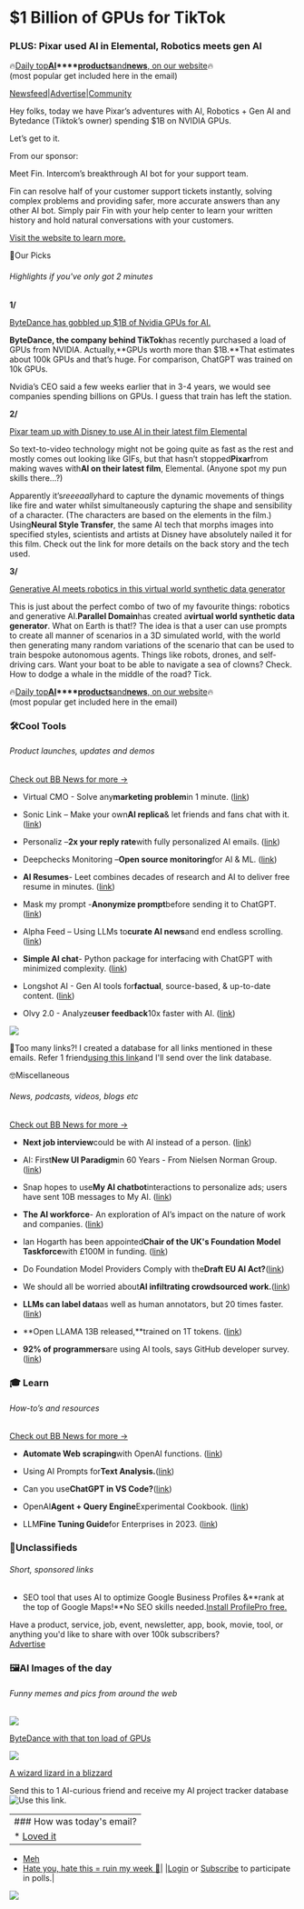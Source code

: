 # $1 Billion of GPUs for TikTok

### PLUS: Pixar used AI in Elemental, Robotics meets gen AI

🔥[Daily top](https://news.bensbites.co/?utm_source=bensbites\&utm_medium=referral\&utm_campaign=1-billion-of-gpus-for-tiktok)**[AI](https://news.bensbites.co/?utm_source=bensbites\&utm_medium=referral\&utm_campaign=1-billion-of-gpus-for-tiktok)\*\*\*\*[products](https://news.bensbites.co/?utm_source=bensbites\&utm_medium=referral\&utm_campaign=1-billion-of-gpus-for-tiktok)**[and](https://news.bensbites.co/?utm_source=bensbites\&utm_medium=referral\&utm_campaign=1-billion-of-gpus-for-tiktok)**[news](https://news.bensbites.co/?utm_source=bensbites\&utm_medium=referral\&utm_campaign=1-billion-of-gpus-for-tiktok)**[, on our website](https://news.bensbites.co/?utm_source=bensbites\&utm_medium=referral\&utm_campaign=1-billion-of-gpus-for-tiktok)🔥\
(most popular get included here in the email)

[Newsfeed](https://news.bensbites.co/?utm_source=bensbites\&utm_medium=referral\&utm_campaign=1-billion-of-gpus-for-tiktok)|[Advertise](https://sponsor.bensbites.co/?utm_source=bensbites\&utm_medium=referral\&utm_campaign=1-billion-of-gpus-for-tiktok)|[Community](https://discord.gg/qd92NKjDdE?utm_source=bensbites\&utm_medium=referral\&utm_campaign=1-billion-of-gpus-for-tiktok)

Hey folks, today we have Pixar’s adventures with AI, Robotics + Gen AI and Bytedance (Tiktok’s owner) spending $1B on NVIDIA GPUs.

Let’s get to it.

From our sponsor:

Meet Fin. Intercom’s breakthrough AI bot for your support team.

Fin can resolve half of your customer support tickets instantly, solving complex problems and providing safer, more accurate answers than any other AI bot. Simply pair Fin with your help center to learn your written history and hold natural conversations with your customers.

[Visit the website to learn more.](https://www.intercom.com/fin?utm_source=external-newsletter\&utm_medium=email\&utm_content=bensbites)

🤌Our Picks

###### Highlights if you've only got 2 minutes

**1/**

[ByteDance has gobbled up $1B of Nvidia GPUs for AI.](https://www.tomshardware.com/news/chinas-bytedance-has-gobbled-up-dollar1-billion-of-nvidia-gpus-for-ai-this-year?utm_source=bensbites\&utm_medium=referral\&utm_campaign=1-billion-of-gpus-for-tiktok)

**ByteDance, the company behind TikTok**has recently purchased a load of GPUs from NVIDIA. Actually,\*\*GPUs worth more than $1B.\*\*That estimates about 100k GPUs and that’s huge. For comparison, ChatGPT was trained on 10k GPUs.

Nvidia’s CEO said a few weeks earlier that in 3-4 years, we would see companies spending billions on GPUs. I guess that train has left the station.

**2/**

[Pixar team up with Disney to use AI in their latest film Elemental](https://www.wired.com/story/pixar-elemental-artificial-intelligence-flames/?utm_source=bensbites\&utm_medium=referral\&utm_campaign=1-billion-of-gpus-for-tiktok)

So text-to-video technology might not be going quite as fast as the rest and mostly comes out looking like GIFs, but that hasn’t stopped**Pixar**from making waves with**AI on their latest film**, Elemental. (Anyone spot my pun skills there…?)

Apparently it’s*reeeaally*hard to capture the dynamic movements of things like fire and water whilst simultaneously capturing the shape and sensibility of a character. (The characters are based on the elements in the film.) Using**Neural Style Transfer**, the same AI tech that morphs images into specified styles, scientists and artists at Disney have absolutely nailed it for this film. Check out the link for more details on the back story and the tech used.

**3/**

[Generative AI meets robotics in this virtual world synthetic data generator](https://techcrunch.com/2023/06/19/parallel-domains-api-lets-customers-use-generative-ai-to-build-synthetic-datasets/?guccounter=1\&guce_referrer=aHR0cHM6Ly9uZXdzLmJlbnNiaXRlcy5jby8\&guce_referrer_sig=AQAAAAS6E15rVYkoOtWHjHNw_L47yE6Gws8EFSSBdlSornTLUZeXyJPlTv3MxJWTfeFMi6JYQ5xhnizdJu19RYRxcc1e2v9chLnEn1aFTZGmV1Z1Q7oz4SOqUbrr-HQOy0afbhSIjLydVr7OUGCCqIxJZF1VbMhbkpSbNdHKXaSRBwW0)

This is just about the perfect combo of two of my favourite things: robotics and generative AI.**Parallel Domain**has created a**virtual world synthetic data generator**. What on Earth is that!? The idea is that a user can use prompts to create all manner of scenarios in a 3D simulated world, with the world then generating many random variations of the scenario that can be used to train bespoke autonomous agents. Things like robots, drones, and self-driving cars. Want your boat to be able to navigate a sea of clowns? Check. How to dodge a whale in the middle of the road? Tick.

🔥[Daily top](https://news.bensbites.co/?utm_source=bensbites\&utm_medium=referral\&utm_campaign=1-billion-of-gpus-for-tiktok)**[AI](https://news.bensbites.co/?utm_source=bensbites\&utm_medium=referral\&utm_campaign=1-billion-of-gpus-for-tiktok)\*\*\*\*[products](https://news.bensbites.co/?utm_source=bensbites\&utm_medium=referral\&utm_campaign=1-billion-of-gpus-for-tiktok)**[and](https://news.bensbites.co/?utm_source=bensbites\&utm_medium=referral\&utm_campaign=1-billion-of-gpus-for-tiktok)**[news](https://news.bensbites.co/?utm_source=bensbites\&utm_medium=referral\&utm_campaign=1-billion-of-gpus-for-tiktok)**[, on our website](https://news.bensbites.co/?utm_source=bensbites\&utm_medium=referral\&utm_campaign=1-billion-of-gpus-for-tiktok)🔥\
(most popular get included here in the email)

### 🛠️Cool Tools

###### Product launches, updates and demos

[Check out BB News for more →](https://news.bensbites.co/?utm_source=bensbites\&utm_medium=referral\&utm_campaign=1-billion-of-gpus-for-tiktok)

- Virtual CMO - Solve any**marketing problem**in 1 minute. ([link](https://founderpal.ai/virtual-cmo?utm_source=bensbites\&utm_medium=referral\&utm_campaign=1-billion-of-gpus-for-tiktok))

- Sonic Link – Make your own**AI replica**& let friends and fans chat with it. ([link](https://soniclink.com/?utm_source=bensbites\&utm_medium=referral\&utm_campaign=1-billion-of-gpus-for-tiktok))

- Personaliz –**2x your reply rate**with fully personalized AI emails. ([link](https://www.personaliz.io/?utm_source=bensbites\&utm_medium=referral\&utm_campaign=1-billion-of-gpus-for-tiktok))

- Deepchecks Monitoring –**Open source monitoring**for AI & ML. ([link](https://github.com/deepchecks/deepchecks?utm_source=bensbites\&utm_medium=referral\&utm_campaign=1-billion-of-gpus-for-tiktok))

- **AI Resumes**- Leet combines decades of research and AI to deliver free resume in minutes. ([link](https://www.leetresumes.com/?utm_source=bensbites\&utm_medium=referral\&utm_campaign=1-billion-of-gpus-for-tiktok))

- Mask my prompt -**Anonymize prompt**before sending it to ChatGPT. ([link](https://www.maskmyprompt.com/?utm_source=bensbites\&utm_medium=referral\&utm_campaign=1-billion-of-gpus-for-tiktok))

- Alpha Feed – Using LLMs to**curate AI news**and end endless scrolling. ([link](https://alphafeed.xyz/?utm_source=bensbites\&utm_medium=referral\&utm_campaign=1-billion-of-gpus-for-tiktok))

- **Simple AI chat**- Python package for interfacing with ChatGPT with minimized complexity. ([link](https://github.com/minimaxir/simpleaichat?utm_source=bensbites\&utm_medium=referral\&utm_campaign=1-billion-of-gpus-for-tiktok))

- Longshot AI - Gen AI tools for**factual**, source-based, & up-to-date content. ([link](https://www.longshot.ai/generative-ai-for-factual-content?utm_source=bensbites\&utm_medium=referral\&utm_campaign=1-billion-of-gpus-for-tiktok))

- Olvy 2.0 - Analyze**user feedback**10x faster with AI. ([link](https://olvy.co/?utm_source=bensbites\&utm_medium=referral\&utm_campaign=1-billion-of-gpus-for-tiktok))

![](https://media.beehiiv.com/cdn-cgi/image/fit=scale-down,format=auto,onerror=redirect,quality=80/uploads/asset/file/2e173cf9-1124-487b-85d2-0b1d6da11c6f/image.png)

👋Too many links?! I created a database for all links mentioned in these emails. Refer 1 friend[using this link](https://www.bensbites.co/subscribe?ref=PLACEHOLDER)and I'll send over the link database.

🤓Miscellaneous

###### News, podcasts, videos, blogs etc

[Check out BB News for more →](https://news.bensbites.co/?utm_source=bensbites\&utm_medium=referral\&utm_campaign=1-billion-of-gpus-for-tiktok)

- **Next job interview**could be with AI instead of a person. ([link](https://www.zdnet.com/article/your-next-job-interview-could-be-with-ai-instead-of-a-person/?utm_source=bensbites\&utm_medium=referral\&utm_campaign=1-billion-of-gpus-for-tiktok))

- AI: First**New UI Paradigm**in 60 Years - From Nielsen Norman Group. ([link](https://www.nngroup.com/articles/ai-paradigm/?utm_source=bensbites\&utm_medium=referral\&utm_campaign=1-billion-of-gpus-for-tiktok))

- Snap hopes to use**My AI chatbot**interactions to personalize ads; users have sent 10B messages to My AI. ([link](https://www.bloomberg.com/news/articles/2023-06-15/snap-uses-10-billion-messages-to-my-ai-chatbot-to-better-target-ads?utm_source=bensbites\&utm_medium=referral\&utm_campaign=1-billion-of-gpus-for-tiktok))

- **The AI workforce**- An exploration of AI’s impact on the nature of work and companies. ([link](https://language.work/research/ai-workforce/?utm_source=bensbites\&utm_medium=referral\&utm_campaign=1-billion-of-gpus-for-tiktok))

- Ian Hogarth has been appointed**Chair of the UK's Foundation Model Taskforce**with £100M in funding. ([link](https://www.gov.uk/government/news/tech-entrepreneur-ian-hogarth-to-lead-uks-ai-foundation-model-taskforce?utm_source=bensbites\&utm_medium=referral\&utm_campaign=1-billion-of-gpus-for-tiktok))

- Do Foundation Model Providers Comply with the**Draft EU AI Act?**([link](https://crfm.stanford.edu/2023/06/15/eu-ai-act.html?utm_source=bensbites\&utm_medium=referral\&utm_campaign=1-billion-of-gpus-for-tiktok))

- We should all be worried about**AI infiltrating crowdsourced work.**([link](https://techcrunch.com/2023/06/18/i-robot/?utm_source=bensbites\&utm_medium=referral\&utm_campaign=1-billion-of-gpus-for-tiktok))

- **LLMs can label data**as well as human annotators, but 20 times faster. ([link](https://www.refuel.ai/blog-posts/llm-labeling-technical-report?utm_source=bensbites\&utm_medium=referral\&utm_campaign=1-billion-of-gpus-for-tiktok))

- \*\*Open LLAMA 13B released,\*\*trained on 1T tokens. ([link](https://huggingface.co/openlm-research/open_llama_13b_easylm?utm_source=bensbites\&utm_medium=referral\&utm_campaign=1-billion-of-gpus-for-tiktok))

- **92% of programmers**are using AI tools, says GitHub developer survey. ([link](https://www.zdnet.com/article/github-developer-survey-finds-92-of-programmers-using-ai-tools/?utm_source=bensbites\&utm_medium=referral\&utm_campaign=1-billion-of-gpus-for-tiktok))

### 🎓 Learn

###### How-to’s and resources

[Check out BB News for more →](https://news.bensbites.co/?utm_source=bensbites\&utm_medium=referral\&utm_campaign=1-billion-of-gpus-for-tiktok)

- **Automate Web scraping**with OpenAI functions. ([link](https://twitter.com/matchaman11/status/1670799349004083200?utm_source=bensbites\&utm_medium=referral\&utm_campaign=1-billion-of-gpus-for-tiktok))

- Using AI Prompts for**Text Analysis.**([link](https://lowtech.ai/blog/unearthing-insights-through-text-analysis-with-ai?utm_source=bensbites\&utm_medium=referral\&utm_campaign=1-billion-of-gpus-for-tiktok))

- Can you use**ChatGPT in VS Code?**([link](https://www.youtube.com/watch?v=gDJzr9DBKTI\&utm_source=bensbites\&utm_medium=referral\&utm_campaign=1-billion-of-gpus-for-tiktok))

- OpenAI**Agent + Query Engine**Experimental Cookbook. ([link](https://gpt-index.readthedocs.io/en/latest/examples/agent/openai_agent_query_cookbook.html?utm_source=bensbites\&utm_medium=referral\&utm_campaign=1-billion-of-gpus-for-tiktok))

- LLM**Fine Tuning Guide**for Enterprises in 2023. ([link](https://research.aimultiple.com/llm-fine-tuning/?utm_source=bensbites\&utm_medium=referral\&utm_campaign=1-billion-of-gpus-for-tiktok))

### 📰Unclassifieds

###### Short, sponsored links

- SEO tool that uses AI to optimize Google Business Profiles &\*\*rank at the top of Google Maps!\*\*No SEO skills needed.[Install ProfilePro free.](https://www.merchynt.com/profilepro?utm_source=newsletter\&utm_medium=unclassified\&utm_campaign=bensbites\&utm_id=bensbites)

Have a product, service, job, event, newsletter, app, book, movie, tool, or anything you'd like to share with over 100k subscribers?\
[Advertise](https://sponsor.bensbites.co/?utm_source=bensbites\&utm_medium=referral\&utm_campaign=1-billion-of-gpus-for-tiktok)

### 🖼AI Images of the day

###### Funny memes and pics from around the web

![](https://media.beehiiv.com/cdn-cgi/image/fit=scale-down,format=auto,onerror=redirect,quality=80/uploads/asset/file/39e10308-8d28-45a8-81c4-37e2e7b22c83/image.png)

[ByteDance with that ton load of GPUs](https://www.reddit.com/r/weirddalle/comments/14de1y9/presidents_as_professional_wrestlers/?utm_source=bensbites\&utm_medium=referral\&utm_campaign=1-billion-of-gpus-for-tiktok)

![](https://media.beehiiv.com/cdn-cgi/image/fit=scale-down,format=auto,onerror=redirect,quality=80/uploads/asset/file/ece1c9a6-87ac-47b2-9fe9-392b01206888/image.png)

[A wizard lizard in a blizzard](https://www.reddit.com/r/weirddalle/comments/14e0f7x/a_wizard_lizard_in_a_blizzard/?utm_source=bensbites\&utm_medium=referral\&utm_campaign=1-billion-of-gpus-for-tiktok)

Send this to 1 AI-curious friend and receive my AI project tracker database![Use this link.](https://flight.beehiiv.net/v2/clicks/eyJhbGciOiJIUzI1NiIsInR5cCI6IkpXVCJ9.eyJ1cmwiOiJodHRwczovL3d3dy5iZW5zYml0ZXMuY28vc3Vic2NyaWJlP3JlZj1QTEFDRUhPTERFUiIsInBvc3RfaWQiOiI1OGMyYWRlYS0yNDVhLTQ3Y2EtYTIyOC1iYTY5MWJmZDIyMTMiLCJwdWJsaWNhdGlvbl9pZCI6IjQ0N2Y2ZTYwLWUzNmEtNDY0Mi1iNmY4LTQ2YmViMTkwNDVlYyIsInZpc2l0X3Rva2VuIjoiNGMyMDZlYmYtMmJlZS00ZWUzLTg1YmQtZjBjODQzZjY0MDU1IiwiaWF0IjoxNjg3MzA0MzM1LjEwMSwiaXNzIjoib3JjaGlkIn0.sJtVArHj9seOlRqB4CeMLDjGA_9LGl468Zcb_A-X2ho)

||
|:---|
|### How was today's email?|
|\* [Loved it](https://www.bensbites.co/login)

- [Meh](https://www.bensbites.co/login)
- [Hate you, hate this = ruin my week 🥹](https://www.bensbites.co/login)|
  |[Login](https://www.bensbites.co/login) or [Subscribe](https://www.bensbites.co/subscribe) to participate in polls.|

![](https://media.beehiiv.com/cdn-cgi/image/fit=scale-down,format=auto,onerror=redirect,quality=80/uploads/asset/file/1310d519-abf4-4f92-9bc3-cb3b0e6fed78/Screenshot_2022-12-13_at_14.55.58.png)
